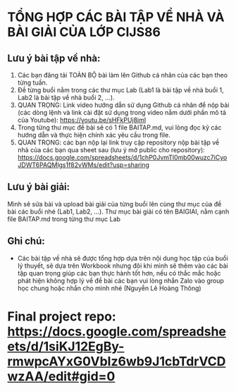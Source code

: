 # TỔNG HỢP CÁC BÀI TẬP VỀ NHÀ VÀ BÀI GIẢI CỦA LỚP CIJS86

## Lưu ý bài tập về nhà:
1) Các bạn đăng tải TOÀN BỘ bài làm lên Github cá nhân của các bạn theo từng tuần.
2) Đề từng buổi nằm trong các thư mục Lab (Lab1 là bài tập về nhà buổi 1, Lab2 là bài tập về nhà buổi 2, ...).
3) QUAN TRỌNG: Link video hướng dẫn sử dụng Github cá nhân để nộp bài (các dòng lệnh và link cài đặt sử dụng trong video nằm dưới phần mô tả của Youtube): https://youtu.be/sHFkPUj8imI
4) Trong từng thư mục đề bài sẽ có 1 file BAITAP.md, vui lòng đọc kỹ các hướng dẫn và thực hiện chính xác yêu cầu trong file.
5) QUAN TRỌNG: các bạn nộp lại link truy cập repository nộp bài tập về nhà của các bạn qua sheet sau (lưu ý mở public cho repository): https://docs.google.com/spreadsheets/d/1chP0JvmTl0mb00wuzc7iCyoJDWT6PAQMlgs1f82vWMs/edit?usp=sharing

## Lưu ý bài giải:
Mình sẽ sửa bài và upload bài giải của từng buổi lên cùng thư mục của đề bài các buổi nhé (Lab1, Lab2, ...). Thư mục bài giải có tên BAIGIAI, nằm cạnh file BAITAP.md trong từng thư mục Lab

## Ghi chú:
- Các bài tập về nhà sẽ được tổng hợp dựa trên nội dung học tập của buổi lý thuyết, sẽ dựa trên Workbook nhưng đôi khi mình sẽ thêm vào các bài tập quan trọng giúp các bạn thực hành tốt hơn, nếu có thắc mắc hoặc phát hiện không hợp lý về đề bài các bạn vui lòng nhắn Zalo vào group học chung hoặc nhắn cho mình nhé (Nguyễn Lê Hoàng Thông)


# Final project repo: https://docs.google.com/spreadsheets/d/1siKJ12EgBy-rmwpcAYxG0VbIz6wb9J1cbTdrVCDwzAA/edit#gid=0